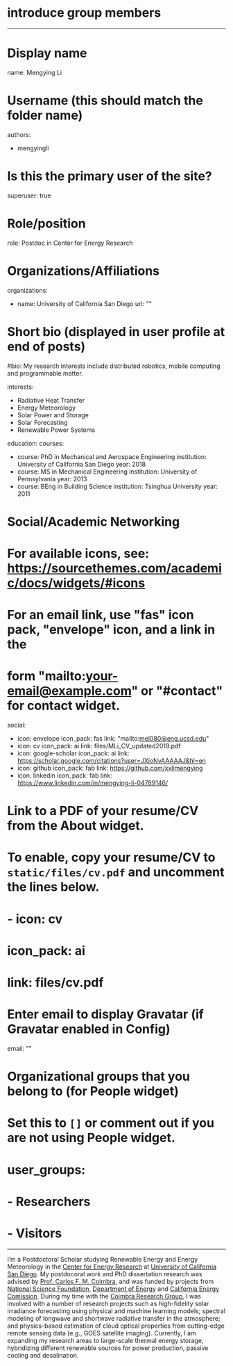 # introduce group members

---
# Display name
name: Mengying Li

# Username (this should match the folder name)
authors:
- mengyingli

# Is this the primary user of the site?
superuser: true

# Role/position
role: Postdoc in Center for Energy Research

# Organizations/Affiliations
organizations:
- name: University of California San Diego
  url: ""

# Short bio (displayed in user profile at end of posts)
#bio: My research interests include distributed robotics, mobile computing and programmable matter.

interests:
- Radiative Heat Transfer
- Energy Meteorology
- Solar Power and Storage
- Solar Forecasting
- Renewable Power Systems



education:
  courses:
  - course: PhD in Mechanical and Aerospace Engineering
    institution: University of California San Diego
    year: 2018
  - course: MS in Mechanical Engineering
    institution: University of Pennsylvania
    year: 2013
  - course: BEng in Building Science
    institution: Tsinghua University
    year: 2011

# Social/Academic Networking
# For available icons, see: https://sourcethemes.com/academic/docs/widgets/#icons
#   For an email link, use "fas" icon pack, "envelope" icon, and a link in the
#   form "mailto:your-email@example.com" or "#contact" for contact widget.
social:
- icon: envelope
  icon_pack: fas
  link: "mailto:mel080@eng.ucsd.edu"
- icon: cv
  icon_pack: ai
  link: files/MLi_CV_updated2019.pdf
- icon: google-scholar
  icon_pack: ai
  link: https://scholar.google.com/citations?user=JXioNvAAAAAJ&hl=en
- icon: github
  icon_pack: fab
  link: https://github.com/xxlimengying
- icon: linkedin
  icon_pack: fab
  link: https://www.linkedin.com/in/mengying-li-04789146/
# Link to a PDF of your resume/CV from the About widget.
# To enable, copy your resume/CV to `static/files/cv.pdf` and uncomment the lines below.  
# - icon: cv
#   icon_pack: ai
#   link: files/cv.pdf

# Enter email to display Gravatar (if Gravatar enabled in Config)
email: ""
  
# Organizational groups that you belong to (for People widget)
#   Set this to `[]` or comment out if you are not using People widget.  
# user_groups:
# - Researchers
# - Visitors
---
I’m a Postdoctoral Scholar studying Renewable Energy and Energy Meteorology in the [Center for Energy Research](https://cer.ucsd.edu/) at [University of California San Diego](https://ucsd.edu/). My postdocoral work and PhD dissertation research was advised by [Prof. Carlos F. M. Coimbra](http://jacobsschool.ucsd.edu/faculty/faculty_bios/index.sfe?fmp_recid=324), and was funded by projects from [National Science Foundation](https://www.nsf.gov/), [Department of Energy](https://www.energy.gov/) and [California Energy Comission](https://www.energy.ca.gov/). During my time with the [Coimbra Research Group](http://coimbra.ucsd.edu/), I was involved with a number of research projects such as high-fidelity solar irradiance forecasting using physical and machine learning models; spectral modeling of longwave and shortwave radiative transfer in the atmosphere; and physics-based estimation of cloud optical properties from cutting-edge remote sensing data (e.g., GOES satellite imaging).  Currently, I am expanding my research areas to large-scale thermal energy storage, hybridizing different renewable sources for power production, passive cooling and desalination. 
